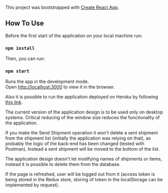 This project was bootstrapped with [Create React App](https://github.com/facebook/create-react-app).

## How To Use

Before the first start of the application on your local machine run:

### `npm install`

Then, you can run:

### `npm start`

Runs the app in the development mode.<br>
Open [http://localhost:3000](http://localhost:3000) to view it in the browser.

Also it is possible to run the application deployed on Heroku by following [this link](https://shipment-manager.herokuapp.com).

The current version of the application design is to be used only on desktop systems. Critical reducing of the window size reduces the functionality of the application.

If you make the Send Shipment operation it won't delete a sent shipment from the shipment list (initially the application was relying on that), as probably the logic of the back-end has been changed (tested with Postman). Instead a sent shipment will be moved to the bottom of the list.

The application design doesn't let modifying names of shipments or items, instead it is possible to delete them from the database.

If the page is refreshed, user will be logged out from it (access token is being stored in the Redux store, storing of token in the localStorage can be implemented by request).
